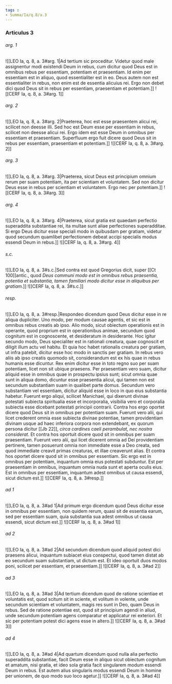 ```yaml
---
tags : 
- Summa/Ia/q.8/a.3
---
```


### Articulus 3

###### arg. 1
![[LEO Ia, q. 8, a. 3#arg. 1|Ad tertium sic proceditur. Videtur quod male assignentur modi existendi Deum in rebus, cum dicitur quod Deus est in omnibus rebus per essentiam, potentiam et praesentiam. Id enim per essentiam est in aliquo, quod essentialiter est in eo. Deus autem non est essentialiter in rebus, non enim est de essentia alicuius rei. Ergo non debet dici quod Deus sit in rebus per essentiam, praesentiam et potentiam.]]
![[CERF Ia, q. 8, a. 3#arg. 1]]

###### arg. 2
![[LEO Ia, q. 8, a. 3#arg. 2|Praeterea, hoc est esse praesentem alicui rei, scilicet non deesse illi. Sed hoc est Deum esse per essentiam in rebus, scilicet non deesse alicui rei. Ergo idem est esse Deum in omnibus per essentiam et praesentiam. Superfluum ergo fuit dicere quod Deus sit in rebus per essentiam, praesentiam et potentiam.]]
![[CERF Ia, q. 8, a. 3#arg. 2]]

###### arg. 3
![[LEO Ia, q. 8, a. 3#arg. 3|Praeterea, sicut Deus est principium omnium rerum per suam potentiam, ita per scientiam et voluntatem. Sed non dicitur Deus esse in rebus per scientiam et voluntatem. Ergo nec per potentiam.]]
![[CERF Ia, q. 8, a. 3#arg. 3]]

###### arg. 4
![[LEO Ia, q. 8, a. 3#arg. 4|Praeterea, sicut gratia est quaedam perfectio superaddita substantiae rei, ita multae sunt aliae perfectiones superadditae. Si ergo Deus dicitur esse speciali modo in quibusdam per gratiam, videtur quod secundum quamlibet perfectionem debeat accipi specialis modus essendi Deum in rebus.]]
![[CERF Ia, q. 8, a. 3#arg. 4]]

###### s.c.
![[LEO Ia, q. 8, a. 3#s.c.|Sed contra est quod Gregorius dicit, super [[Ct 100]]antic., quod *Deus communi modo est in omnibus rebus praesentia, potentia et substantia, tamen familiari modo dicitur esse in aliquibus per gratiam*.]]
![[CERF Ia, q. 8, a. 3#s.c.]]

###### resp.
![[LEO Ia, q. 8, a. 3#resp.|Respondeo dicendum quod Deus dicitur esse in re aliqua dupliciter. Uno modo, per modum causae agentis, et sic est in omnibus rebus creatis ab ipso. Alio modo, sicut obiectum operationis est in operante, quod proprium est in operationibus animae, secundum quod cognitum est in cognoscente, et desideratum in desiderante. Hoc igitur secundo modo, Deus specialiter est in rationali creatura, quae cognoscit et diligit illum actu vel habitu. Et quia hoc habet rationalis creatura per gratiam, ut infra patebit, dicitur esse hoc modo in sanctis per gratiam. In rebus vero aliis ab ipso creatis quomodo sit, considerandum est ex his quae in rebus humanis esse dicuntur. Rex enim dicitur esse in toto regno suo per suam potentiam, licet non sit ubique praesens. Per praesentiam vero suam, dicitur aliquid esse in omnibus quae in prospectu ipsius sunt; sicut omnia quae sunt in aliqua domo, dicuntur esse praesentia alicui, qui tamen non est secundum substantiam suam in qualibet parte domus. Secundum vero substantiam vel essentiam, dicitur aliquid esse in loco in quo eius substantia habetur. Fuerunt ergo aliqui, scilicet Manichaei, qui dixerunt divinae potestati subiecta spiritualia esse et incorporalia, visibilia vero et corporalia subiecta esse dicebant potestati principii contrarii. Contra hos ergo oportet dicere quod Deus sit in omnibus per potentiam suam. Fuerunt vero alii, qui licet crederent omnia esse subiecta divinae potentiae, tamen providentiam divinam usque ad haec inferiora corpora non extendebant, ex quorum persona dicitur [[Jb 22]], *circa cardines caeli perambulat, nec nostra considerat*. Et contra hos oportuit dicere quod sit in omnibus per suam praesentiam. Fuerunt vero alii, qui licet dicerent omnia ad Dei providentiam pertinere, tamen posuerunt omnia non immediate esse a Deo creata, sed quod immediate creavit primas creaturas, et illae creaverunt alias. Et contra hos oportet dicere quod sit in omnibus per essentiam. Sic ergo est in omnibus per potentiam, inquantum omnia eius potestati subduntur. Est per praesentiam in omnibus, inquantum omnia nuda sunt et aperta oculis eius. Est in omnibus per essentiam, inquantum adest omnibus ut causa essendi, sicut dictum est.]]
![[CERF Ia, q. 8, a. 3#resp.]]

###### ad 1
![[LEO Ia, q. 8, a. 3#ad 1|Ad primum ergo dicendum quod Deus dicitur esse in omnibus per essentiam, non quidem rerum, quasi sit de essentia earum, sed per essentiam suam, quia substantia sua adest omnibus ut causa essendi, sicut dictum est.]]
![[CERF Ia, q. 8, a. 3#ad 1]]

###### ad 2
![[LEO Ia, q. 8, a. 3#ad 2|Ad secundum dicendum quod aliquid potest dici praesens alicui, inquantum subiacet eius conspectui, quod tamen distat ab eo secundum suam substantiam, ut dictum est. Et ideo oportuit duos modos poni, scilicet per essentiam, et praesentiam.]]
![[CERF Ia, q. 8, a. 3#ad 2]]

###### ad 3
![[LEO Ia, q. 8, a. 3#ad 3|Ad tertium dicendum quod de ratione scientiae et voluntatis est, quod scitum sit in sciente, et volitum in volente, unde secundum scientiam et voluntatem, magis res sunt in Deo, quam Deus in rebus. Sed de ratione potentiae est, quod sit principium agendi in aliud, unde secundum potentiam agens comparatur et applicatur rei exteriori. Et sic per potentiam potest dici agens esse in altero.]]
![[CERF Ia, q. 8, a. 3#ad 3]]

###### ad 4
![[LEO Ia, q. 8, a. 3#ad 4|Ad quartum dicendum quod nulla alia perfectio superaddita substantiae, facit Deum esse in aliquo sicut obiectum cognitum et amatum, nisi gratia, et ideo sola gratia facit singularem modum essendi Deum in rebus. Est autem alius singularis modus essendi Deum in homine per unionem, de quo modo suo loco agetur.]]
![[CERF Ia, q. 8, a. 3#ad 4]]

